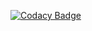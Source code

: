 [![Codacy Badge](https://app.codacy.com/project/badge/Grade/01db5ca5bbc344d68b2fb11643f4ad6b)](https://www.codacy.com/gh/KayTeam-Studio/SimpleHomes/dashboard?utm_source=github.com&amp;utm_medium=referral&amp;utm_content=KayTeam-Studio/SimpleHomes&amp;utm_campaign=Badge_Grade)
